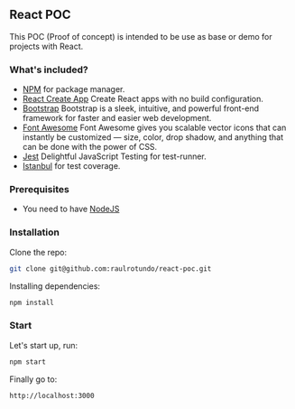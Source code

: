 ## React POC

This POC (Proof of concept) is intended to be use as base or demo for projects with React.

### What's included?
* [NPM](https://www.npmjs.com/) for package manager.
* [React Create App](https://github.com/facebookincubator/create-react-app) Create React apps with no build configuration.
* [Bootstrap](https://www.npmjs.com/package/bootstrap) Bootstrap is a sleek, intuitive, and powerful front-end framework for faster and easier web development.
* [Font Awesome](http://fontawesome.io/) Font Awesome gives you scalable vector icons that can instantly be customized — size, color, drop shadow, and anything that can be done with the power of CSS.
* [Jest](https://facebook.github.io/jest/) Delightful JavaScript Testing for test-runner.
* [Istanbul](https://github.com/gotwarlost/istanbul) for test coverage.

### Prerequisites
* You need to have [NodeJS](https://nodejs.org/en/download/)

### Installation
Clone the repo: 
```bash
git clone git@github.com:raulrotundo/react-poc.git
```

Installing dependencies: 
```bash
npm install
```

### Start
Let's start up, run:
```bash
npm start
```

Finally go to:
```bash
http://localhost:3000
```